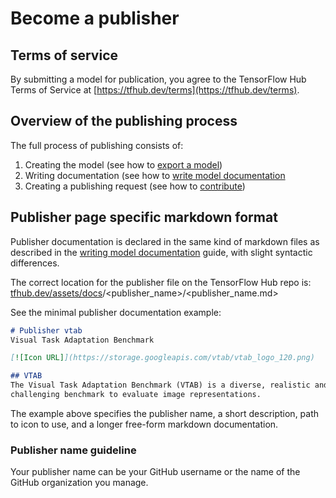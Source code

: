 <!--* freshness: { owner: 'maringeo' reviewed: '2021-05-24' review_interval: '6 months' } *-->

# Become a publisher

## Terms of service

By submitting a model for publication, you agree to the TensorFlow Hub Terms of
Service at [https://tfhub.dev/terms](https://tfhub.dev/terms).

## Overview of the publishing process

The full process of publishing consists of:

1.  Creating the model (see how to
    [export a model](exporting_tf2_saved_model.md))
1.  Writing documentation (see how to
    [write model documentation](writing_model_documentation.md)
1.  Creating a publishing request (see how to
    [contribute](contribute_a_model.md))

## Publisher page specific markdown format

Publisher documentation is declared in the same kind of markdown files as
described in the [writing model documentation](writing_model_documentation)
guide, with slight syntactic differences.

The correct location for the publisher file on the TensorFlow Hub repo is:
[tfhub.dev/assets/docs](https://github.com/tensorflow/tfhub.dev/tree/master/assets/docs)/\<publisher_name>/\<publisher_name.md>

See the minimal publisher documentation example:

```markdown
# Publisher vtab
Visual Task Adaptation Benchmark

[![Icon URL]](https://storage.googleapis.com/vtab/vtab_logo_120.png)

## VTAB
The Visual Task Adaptation Benchmark (VTAB) is a diverse, realistic and
challenging benchmark to evaluate image representations.
```

The example above specifies the publisher name, a short description, path to
icon to use, and a longer free-form markdown documentation.

### Publisher name guideline

Your publisher name can be your GitHub username or the name of the GitHub
organization you manage.

